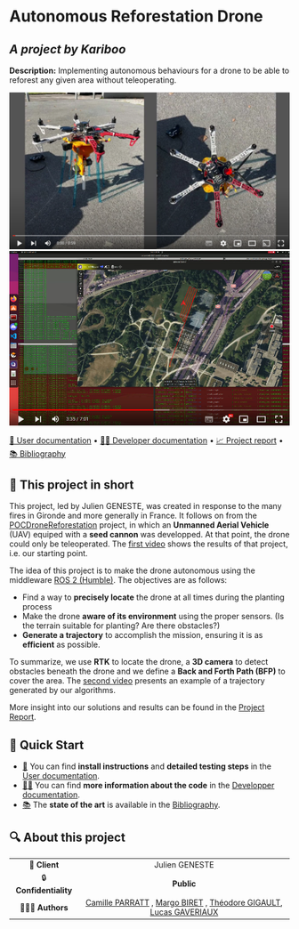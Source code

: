 # Autonomous Reforestation Drone
## *A project by Kariboo*

**Description:** Implementing autonomous behaviours for a drone to be able to reforest any given area without teleoperating.

[![Watch the video](./img/previewDrone.png)](https://youtu.be/yf7zY1jwji8)
[![Watch the video](./img/previewPath.png)](https://youtu.be/yf7zY1jwji8)

[📖 User documentation](docs/user) • [👨‍💻 Developer documentation](docs/developer) • [📈 Project report](docs/report) • [📚 Bibliography](docs/bibliography)

## 📄 This project in short

This project, led by Julien GENESTE, was created in response to the many fires in Gironde and more generally in France. It follows on from the [POCDroneReforestation](https://github.com/Kariboo-Corp/POCDroneReforestation) project, in which an **Unmanned Aerial Vehicle** (UAV) equiped with a **seed cannon** was developped. At that point, the drone could only be teleoperated. The [first video](https://youtu.be/yf7zY1jwji8) shows the results of that project, i.e. our starting point.

The idea of this project is to make the drone autonomous using the middleware [ROS 2 (Humble)](https://docs.ros.org/en/humble/index.html). The objectives are as follows:
- Find a way to **precisely locate** the drone at all times during the planting process
- Make the drone **aware of its environment** using the proper sensors. (Is the terrain suitable for planting? Are there obstacles?)
- **Generate a trajectory** to accomplish the mission, ensuring it is as **efficient** as possible.

To summarize, we use **RTK** to locate the drone, a **3D camera** to detect obstacles beneath the drone and we define a **Back and Forth Path (BFP)** to cover the area. The [second video](https://www.youtube.com/watch?v=FuNU0X7J_0g) presents an example of a trajectory generated by our algorithms.

More insight into our solutions and results can be found in the [Project Report](docs/report).

## 🚀 Quick Start

- [📖](docs/user) You can find **install instructions** and **detailed testing steps** in the [User documentation](docs/user).
- [👨‍💻](docs/developer) You can find **more information about the code** in the [Developper documentation](docs/developer).
- [📚](docs/bibliography) The **state of the art** is available in the [Bibliography](docs/bibliography).

## 🔍 About this project

|                        |                        |
| :--------------------: | :--------------------: |
| 💼 **Client** | Julien GENESTE |
| 🔒 **Confidentiality** | **Public** |
| 👨‍👨‍👦 **Authors** | [Camille PARRATT](https://www.linkedin.com/in/camille-parratt/) , [Margo BIRET](https://www.linkedin.com/in/margo-biret/) , [Théodore GIGAULT](https://www.linkedin.com/in/theodoregi/), [Lucas GAVERIAUX](https://www.linkedin.com/in/lucasgaveriaux/) |
